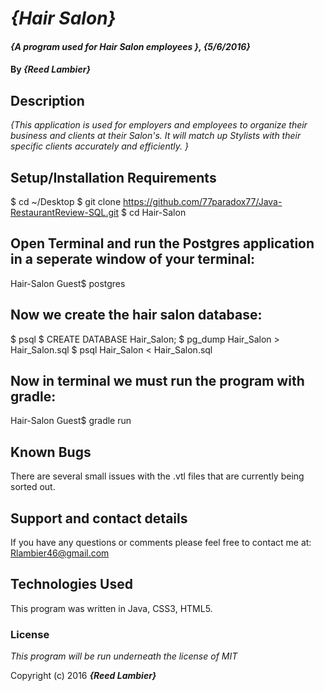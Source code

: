 # _{Hair Salon}_

#### _{A program used for Hair Salon employees }, {5/6/2016}_

#### By _**{Reed Lambier}**_

## Description

_{This application is used for employers and employees to organize their business and clients at their Salon's. It will match up Stylists with their specific clients accurately and efficiently. }_

## Setup/Installation Requirements

$ cd ~/Desktop
$ git clone https://github.com/77paradox77/Java-RestaurantReview-SQL.git
$ cd Hair-Salon

## Open Terminal and run the Postgres application in a seperate window of your terminal:

Hair-Salon Guest$ postgres

## Now we create the hair salon database:

$ psql
$ CREATE DATABASE Hair_Salon;
$ pg_dump Hair_Salon > Hair_Salon.sql
$ psql Hair_Salon < Hair_Salon.sql

## Now in terminal we must run the program with gradle:

Hair-Salon Guest$ gradle run

## Known Bugs

There are several small issues with the .vtl files that are currently being sorted out.

## Support and contact details

If you have any questions or comments please feel free to contact me at: Rlambier46@gmail.com

## Technologies Used

This program was written in Java, CSS3, HTML5.

### License

*This program will be run underneath the license of MIT*

Copyright (c) 2016 **_{Reed Lambier}_**
